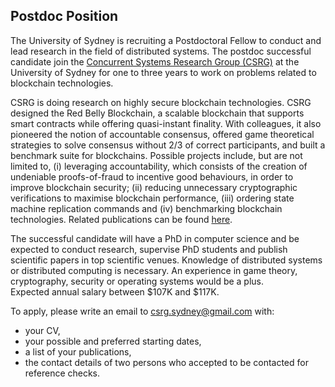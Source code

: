 ## Postdoc Position

The University of Sydney is recruiting a Postdoctoral Fellow to conduct and lead research in the field of distributed systems. 
The postdoc successful candidate join the [Concurrent Systems Research Group (CSRG)](https://gramoli.github.io/csrg/) at the 
University of Sydney for one to three years to work on problems related to blockchain technologies.  

CSRG is doing research on highly secure blockchain technologies. CSRG designed the Red Belly Blockchain, a scalable blockchain 
that supports smart contracts while offering quasi-instant finality. With colleagues, it also pioneered the notion of accountable 
consensus, offered game theoretical strategies to solve consensus without 2/3 of correct participants, and built a benchmark suite 
for blockchains. Possible projects include, but are not limited to, (i) leveraging accountability, which consists of the creation 
of undeniable proofs-of-fraud to incentive good behaviours, in order to improve blockchain security; (ii) reducing unnecessary 
cryptographic verifications to maximise blockchain performance, (iii) ordering state machine replication commands and (iv) 
benchmarking blockchain technologies. Related publications can be found [here](https://gramoli.github.io/csrg/publications).

The successful candidate will have a PhD in computer science and be expected to conduct research, supervise PhD students and 
publish scientific papers in top scientific venues. Knowledge of distributed systems or distributed computing is necessary. 
An experience in game theory, cryptography, security or operating systems would be a plus.	
Expected annual salary between $107K and $117K.

To apply, please write an email to [csrg.sydney@gmail.com](mailto:csrg.sydney@gmail.com) with:
 * your CV,
 * your possible and preferred starting dates,
 * a list of your publications,
 * the contact details of two persons who accepted to be contacted for reference checks.
